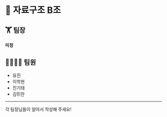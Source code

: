 # 📝 자료구조 B조
## 🏋 팀장
**미정**
## 👨‍👨‍👧‍👦 팀원</br>
* 유진</br>
* 이학현</br>
* 진기태</br>
* 김민찬</br>
-------------
각 팀장님들이 알아서 작성해 주세요!